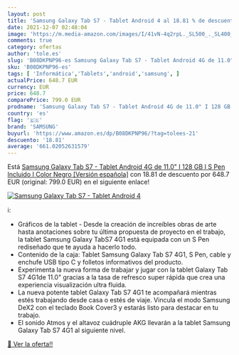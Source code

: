 ```yaml
---
layout: post
title: 'Samsung Galaxy Tab S7 - Tablet Android 4 al 18.81 % de descuento'
date: 2021-12-07 02:48:04
image: 'https://m.media-amazon.com/images/I/41vN-4q2rpL._SL500_._SL400_.jpg'
comments: true
category: ofertas
author: 'tole.es'
slug: 'B08DKPNP96-es Samsung Galaxy Tab S7 - Tablet Android 4G de 11.0" I 128...'
sku: 'B08DKPNP96-es'
tags: [ 'Informática','Tablets','android','samsung', ]
actualPrice: 648.7 EUR
currency: EUR
price: 648.7
comparePrice: 799.0 EUR
prodname: 'Samsung Galaxy Tab S7 - Tablet Android 4G de 11.0" I 128 GB I S Pen Incluido I Color Negro [Versión española]'
country: 'es'
flag: '🇪🇸'
brand: 'SAMSUNG'
buyurl: 'https://www.amazon.es/dp/B08DKPNP96/?tag=tolees-21'
descuento: '18.81'
average: '661.02052631579'
---
```


Está [Samsung Galaxy Tab S7 - Tablet Android 4G de 11.0" I 128 GB I S Pen Incluido I Color Negro [Versión española]](https://www.amazon.es/dp/B08DKPNP96/?tag=tolees-21) con 18.81 de descuento por 648.7 EUR (original: 799.0 EUR) en el siguiente enlace!

[![Samsung Galaxy Tab S7 - Tablet Android 4](https://m.media-amazon.com/images/I/41vN-4q2rpL._SL500_._SL400_.jpg)](https://www.amazon.es/dp/B08DKPNP96/?tag=tolees-21)

ℹ️:

- Gráficos de la tablet - Desde la creación de increíbles obras de arte hasta anotaciones sobre tu última propuesta de proyecto en el trabajo, la tablet Samsung Galaxy TabS7 4G1 está equipada con un S Pen rediseñado que te ayuda a hacerlo todo.
- Contenido de la caja: Tablet Samsung Galaxy Tab S7 4G1, S Pen, cable y enchufe USB tipo C y folletos informativos del producto.
- Experimenta la nueva forma de trabajar y jugar con la tablet Galaxy Tab S7 4G1de 11.0" gracias a la tasa de refresco super rápida que crea una experiencia visualización ultra fluida.
- La nueva potente tablet Galaxy Tab S7 4G1 te acompañará mientras estés trabajando desde casa o estés de viaje. Vincula el modo Samsung DeX2 con el teclado Book Cover3 y estarás listo para destacar en tu trabajo.
- El sonido Atmos y el altavoz cuádruple AKG llevarán a la tablet Samsung Galaxy Tab S7 4G1 al siguiente nivel.

[🛒 Ver la oferta!!](https://www.amazon.es/dp/B08DKPNP96/?tag=tolees-21)
